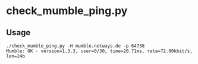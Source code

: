 # check_mumble_ping.py

## Usage

```
./check_mumble_ping.py -H mumble.netways.de -p 64738
Mumble: OK - version=1.3.3, user=0/30, time=20.71ms, rate=72.00kbit/s, len=24b
```